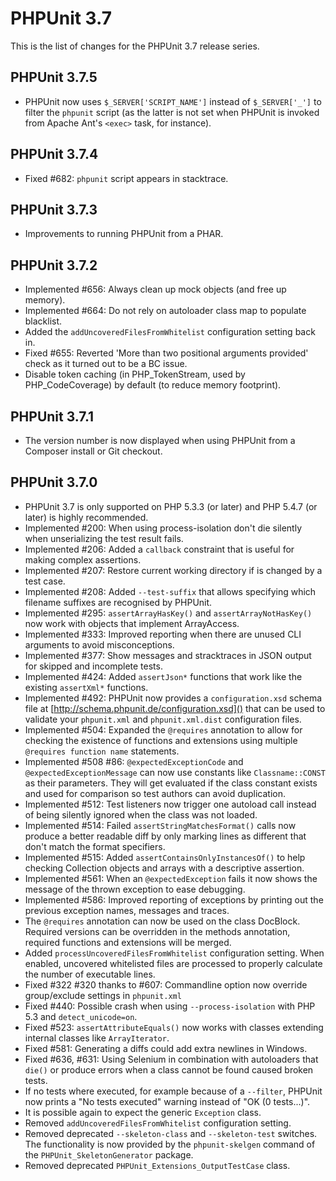 PHPUnit 3.7
===========

This is the list of changes for the PHPUnit 3.7 release series.

PHPUnit 3.7.5
-------------

* PHPUnit now uses `$_SERVER['SCRIPT_NAME']` instead of `$_SERVER['_']` to filter the `phpunit` script (as the latter is not set when PHPUnit is invoked from Apache Ant's `<exec>` task, for instance).

PHPUnit 3.7.4
-------------

* Fixed #682: `phpunit` script appears in stacktrace.

PHPUnit 3.7.3
-------------

* Improvements to running PHPUnit from a PHAR.

PHPUnit 3.7.2
-------------

* Implemented #656: Always clean up mock objects (and free up memory).
* Implemented #664: Do not rely on autoloader class map to populate blacklist.
* Added the `addUncoveredFilesFromWhitelist` configuration setting back in.
* Fixed #655: Reverted 'More than two positional arguments provided' check as it turned out to be a BC issue.
* Disable token caching (in PHP_TokenStream, used by PHP_CodeCoverage) by default (to reduce memory footprint).

PHPUnit 3.7.1
-------------

* The version number is now displayed when using PHPUnit from a Composer install or Git checkout.

PHPUnit 3.7.0
-------------

* PHPUnit 3.7 is only supported on PHP 5.3.3 (or later) and PHP 5.4.7 (or later) is highly recommended.
* Implemented #200: When using process-isolation don't die silently when unserializing the test result fails.
* Implemented #206: Added a `callback` constraint that is useful for making complex assertions.
* Implemented #207: Restore current working directory if is changed by a test case.
* Implemented #208: Added `--test-suffix` that allows specifying which filename suffixes are recognised by PHPUnit.
* Implemented #295: `assertArrayHasKey()` and `assertArrayNotHasKey()` now work with objects that implement ArrayAccess.
* Implemented #333: Improved reporting when there are unused CLI arguments to avoid misconceptions.
* Implemented #377: Show messages and stracktraces in JSON output for skipped and incomplete tests.
* Implemented #424: Added `assertJson*` functions that work like the existing `assertXml*` functions.
* Implemented #492: PHPUnit now provides a `configuration.xsd` schema file at [http://schema.phpunit.de/configuration.xsd]() that can be used to validate your `phpunit.xml` and `phpunit.xml.dist` configuration files.
* Implemented #504: Expanded the `@requires` annotation to allow for checking the existence of functions and extensions using multiple `@requires function name` statements.
* Implemented #508 #86: `@expectedExceptionCode` and `@expectedExceptionMessage` can now use constants like `Classname::CONST` as their parameters. They will get evaluated if the class constant exists and used for comparison so test authors can avoid duplication.
* Implemented #512: Test listeners now trigger one autoload call instead of being silently ignored when the class was not loaded.
* Implemented #514: Failed `assertStringMatchesFormat()` calls now produce a better readable diff by only marking lines as different that don't match the format specifiers.
* Implemented #515: Added `assertContainsOnlyInstancesOf()` to help checking Collection objects and arrays with a descriptive assertion.
* Implemented #561: When an `@expectedException` fails it now shows the message of the thrown exception to ease debugging.
* Implemented #586: Improved reporting of exceptions by printing out the previous exception names, messages and traces.
* The `@requires` annotation can now be used on the class DocBlock. Required versions can be overridden in the methods annotation, required functions and extensions will be merged.
* Added `processUncoveredFilesFromWhitelist` configuration setting. When enabled, uncovered whitelisted files are processed to properly calculate the number of executable lines.
* Fixed #322 #320 thanks to #607: Commandline option now override group/exclude settings in `phpunit.xml`
* Fixed #440: Possible crash when using `--process-isolation` with PHP 5.3 and `detect_unicode=on`.
* Fixed #523: `assertAttributeEquals()` now works with classes extending internal classes like `ArrayIterator`.
* Fixed #581: Generating a diffs could add extra newlines in Windows.
* Fixed #636, #631: Using Selenium in combination with autoloaders that `die()` or produce errors when a class cannot be found caused broken tests.
* If no tests where executed, for example because of a `--filter`, PHPUnit now prints a "No tests executed" warning instead of "OK (0 tests...)".
* It is possible again to expect the generic `Exception` class.
* Removed `addUncoveredFilesFromWhitelist` configuration setting.
* Removed deprecated `--skeleton-class` and `--skeleton-test` switches. The functionality is now provided by the `phpunit-skelgen` command of the `PHPUnit_SkeletonGenerator` package.
* Removed deprecated `PHPUnit_Extensions_OutputTestCase` class.


